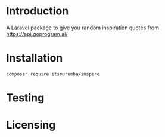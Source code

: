 # Introduction
A Laravel package to give you random inspiration quotes from https://api.goprogram.ai/

# Installation

``composer require itsmurumba/inspire``

# Testing


# Licensing

